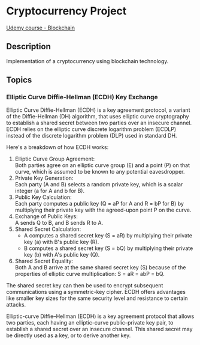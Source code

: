 # Cryptocurrency Project

[Udemy course - Blockchain](https://www.udemy.com/course/learn-blockchain-technology-in-java)

## Description

Implementation of a cryptocurrency using blockchain technology.

## Topics

### Elliptic Curve Diffie-Hellman (ECDH) Key Exchange

Elliptic Curve Diffie-Hellman (ECDH) is a key agreement protocol, a variant of the Diffie-Hellman (DH) algorithm, that uses elliptic curve cryptography to establish a shared secret between two parties over an insecure channel. ECDH relies on the elliptic curve discrete logarithm problem (ECDLP) instead of the discrete logarithm problem (DLP) used in standard DH. 

Here's a breakdown of how ECDH works:

1. Elliptic Curve Group Agreement:  
   Both parties agree on an elliptic curve group (E) and a point (P) on that curve, which is assumed to be known to any potential eavesdropper.
2. Private Key Generation:  
   Each party (A and B) selects a random private key, which is a scalar integer (a for A and b for B).
3. Public Key Calculation:  
   Each party computes a public key (Q = aP for A and R = bP for B) by multiplying their private key with the agreed-upon point P on the curve.
4. Exchange of Public Keys:  
   A sends Q to B, and B sends R to A.
5. Shared Secret Calculation:  
   - A computes a shared secret key (S = aR) by multiplying their private key (a) with B's public key (R).
   - B computes a shared secret key (S = bQ) by multiplying their private key (b) with A's public key (Q).
6. Shared Secret Equality:  
   Both A and B arrive at the same shared secret key (S) because of the properties of elliptic curve multiplication: S = aR = abP = bQ.

The shared secret key can then be used to encrypt subsequent communications using a symmetric-key cipher. ECDH offers advantages like smaller key sizes for the same security level and resistance to certain attacks.

Elliptic-curve Diffie–Hellman (ECDH) is a key agreement protocol that allows two parties, each having an elliptic-curve public–private key pair, to establish a shared secret over an insecure channel. This shared secret may be directly used as a key, or to derive another key.
